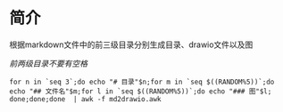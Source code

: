 # 简介

根据markdown文件中的前三级目录分别生成目录、drawio文件以及图

*前两级目录不要有空格*

```
for n in `seq 3`;do echo "# 目录"$n;for m in `seq $((RANDOM%5))`;do echo "## 文件名"$m;for l in `seq $((RANDOM%5))`;do echo "### 图"$l; done;done;done  | awk -f md2drawio.awk
```

